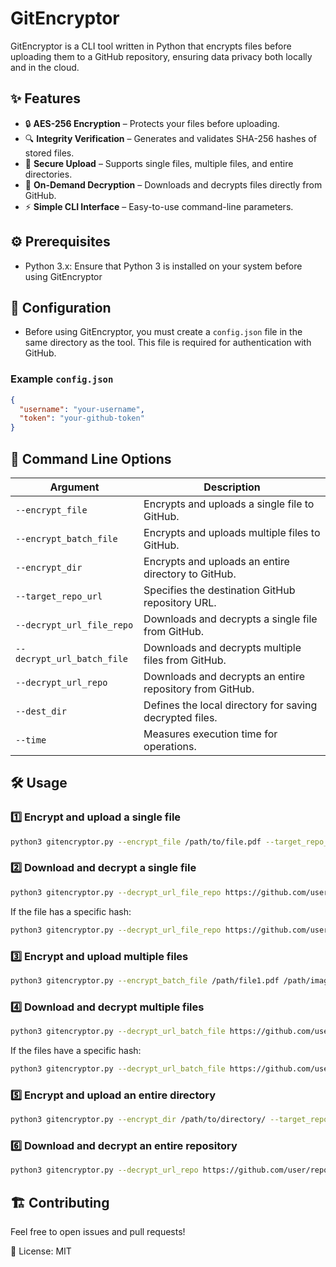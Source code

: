 # GitEncryptor

GitEncryptor is a CLI tool written in Python that encrypts files before uploading them to a GitHub repository, ensuring data privacy both locally and in the cloud.

## ✨ Features

- 🔒 **AES-256 Encryption** – Protects your files before uploading.
- 🔍 **Integrity Verification** – Generates and validates SHA-256 hashes of stored files.
- 📂 **Secure Upload** – Supports single files, multiple files, and entire directories.
- 🔑 **On-Demand Decryption** – Downloads and decrypts files directly from GitHub.
- ⚡ **Simple CLI Interface** – Easy-to-use command-line parameters.

## ⚙️ Prerequisites

- Python 3.x: Ensure that Python 3 is installed on your system before using GitEncryptor

  
## 🔧 Configuration

- Before using GitEncryptor, you must create a `config.json` file in the same directory as the tool. This file is required for authentication with GitHub.


### Example `config.json`
```json
{
  "username": "your-username",
  "token": "your-github-token"
}
```

## 📜 Command Line Options

| Argument                      | Description |
|--------------------------------|-------------|
| `--encrypt_file`              | Encrypts and uploads a single file to GitHub. |
| `--encrypt_batch_file`        | Encrypts and uploads multiple files to GitHub. |
| `--encrypt_dir`               | Encrypts and uploads an entire directory to GitHub. |
| `--target_repo_url`           | Specifies the destination GitHub repository URL. |
| `--decrypt_url_file_repo`     | Downloads and decrypts a single file from GitHub. |
| `--decrypt_url_batch_file`    | Downloads and decrypts multiple files from GitHub. |
| `--decrypt_url_repo`          | Downloads and decrypts an entire repository from GitHub. |
| `--dest_dir`                  | Defines the local directory for saving decrypted files. |
| `--time`                      | Measures execution time for operations. |


## 🛠 Usage

### 1️⃣ Encrypt and upload a single file

```bash
python3 gitencryptor.py --encrypt_file /path/to/file.pdf --target_repo_url https://github.com/user/repository/
```

### 2️⃣ Download and decrypt a single file

```bash
python3 gitencryptor.py --decrypt_url_file_repo https://github.com/user/repository/blob/main/file.pdf --dest_dir /destination/path
```

If the file has a specific hash:

```bash
python3 gitencryptor.py --decrypt_url_file_repo https://github.com/user/repository/blob/<hash>/file.pdf --dest_dir /destination/path
```

### 3️⃣ Encrypt and upload multiple files

```bash
python3 gitencryptor.py --encrypt_batch_file /path/file1.pdf /path/image.jpg /path/image.png --target_repo_url https://github.com/user/repository/
```

### 4️⃣ Download and decrypt multiple files

```bash
python3 gitencryptor.py --decrypt_url_batch_file https://github.com/user/repository/blob/main/file1.pdf https://github.com/user/repository/blob/main/image.jpg https://github.com/user/repository/blob/main/image.png --dest_dir /destination/path
```

If the files have a specific hash:

```bash
python3 gitencryptor.py --decrypt_url_batch_file https://github.com/user/repository/blob/<hash>/file1.pdf https://github.com/user/repository/blob/<hash>/image.jpg https://github.com/user/repository/blob/<hash>/image.png --dest_dir /destination/path
```

### 5️⃣ Encrypt and upload an entire directory

```bash
python3 gitencryptor.py --encrypt_dir /path/to/directory/ --target_repo_url https://github.com/user/repository/
```

### 6️⃣ Download and decrypt an entire repository

```bash
python3 gitencryptor.py --decrypt_url_repo https://github.com/user/repository/ --dest_dir /destination/path/
```


## 🏗 Contributing

Feel free to open issues and pull requests!

📜 License: MIT
